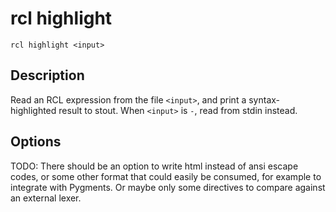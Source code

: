 # rcl highlight

    rcl highlight <input>

## Description

Read an RCL expression from the file `<input>`, and print a syntax-highlighted
result to stout. When `<input>` is `-`, read from stdin instead.

## Options

TODO: There should be an option to write html instead of ansi escape codes, or
some other format that could easily be consumed, for example to integrate with
Pygments. Or maybe only some directives to compare against an external lexer.
